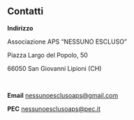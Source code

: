 ## Contatti

**Indirizzo**

<div class="card">
<div class="card-body">

Associazione APS “NESSUNO ESCLUSO”  

Piazza Largo del Popolo, 50  

66050 San Giovanni Lipioni (CH)

</div>
</div>

[//]: # (pour des blocks de code : ```)

<br/>

**Email** nessunoesclusoaps@gmail.com

**PEC** nessunoesclusoaps@pec.it
